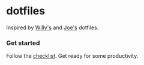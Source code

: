 # dotfiles

Inspired by [Willy's](https://github.com/blandinw/dotfiles) and [Joe's](https://github.com/nezaj/dotfiles) dotfiles.

### Get started

Follow the [checklist](https://github.com/stopachka/dotfiles/blob/master/checklist.md). Get ready for some productivity.
